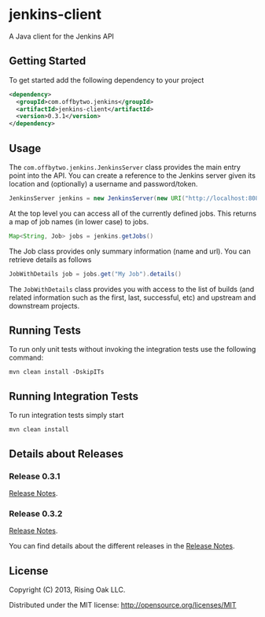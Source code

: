 # jenkins-client

A Java client for the Jenkins API

## Getting Started

To get started add the following dependency to your project

```xml
<dependency>
  <groupId>com.offbytwo.jenkins</groupId>
  <artifactId>jenkins-client</artifactId>
  <version>0.3.1</version>
</dependency>
```

## Usage

The `com.offbytwo.jenkins.JenkinsServer` class provides the main entry
point into the API. You can create a reference to the Jenkins server
given its location and (optionally) a username and password/token.

```java
JenkinsServer jenkins = new JenkinsServer(new URI("http://localhost:8080/jenkins"), "admin", "password")
```

At the top level you can access all of the currently defined
jobs. This returns a map of job names (in lower case) to jobs.

```java
Map<String, Job> jobs = jenkins.getJobs()
```

The Job class provides only summary information (name and url). You can retrieve details as follows

```java
JobWithDetails job = jobs.get("My Job").details()
```

The `JobWithDetails` class provides you with access to the list of
builds (and related information such as the first, last, successful,
etc) and upstream and downstream projects.

## Running Tests
To run only unit tests without invoking the integration tests use the following command:

```
mvn clean install -DskipITs
```


## Running Integration Tests
To run integration tests simply start 

```
mvn clean install
```

## Details about Releases

### Release 0.3.1

[Release Notes](https://github.com/RisingOak/jenkins-client/blob/master/ReleaseNotes.md#release-031).

### Release 0.3.2

[Release Notes](https://github.com/RisingOak/jenkins-client/blob/master/ReleaseNotes.md#release-032).

You can find details about the different releases in the [Release Notes](https://github.com/RisingOak/jenkins-client/blob/master/ReleaseNotes.md).

## License

Copyright (C) 2013, Rising Oak LLC.

Distributed under the MIT license: http://opensource.org/licenses/MIT
